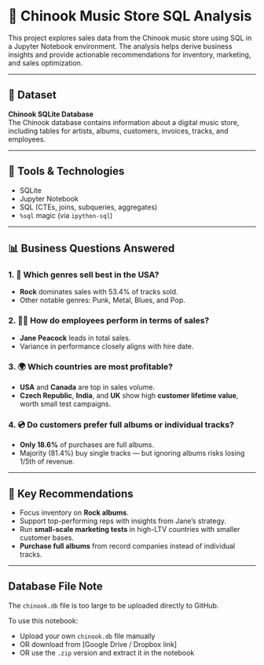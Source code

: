# 🎵 Chinook Music Store SQL Analysis

This project explores sales data from the Chinook music store using SQL in a Jupyter Notebook environment. The analysis helps derive business insights and provide actionable recommendations for inventory, marketing, and sales optimization.

---

## 📂 Dataset

**Chinook SQLite Database**  
The Chinook database contains information about a digital music store, including tables for artists, albums, customers, invoices, tracks, and employees.

---

## 🧰 Tools & Technologies

- SQLite
- Jupyter Notebook
- SQL (CTEs, joins, subqueries, aggregates)
- `%sql` magic (via `ipython-sql`)

---

## 📊 Business Questions Answered

### 1. 🎸 Which genres sell best in the USA?
- **Rock** dominates sales with 53.4% of tracks sold.
- Other notable genres: Punk, Metal, Blues, and Pop.

### 2. 👨‍💼 How do employees perform in terms of sales?
- **Jane Peacock** leads in total sales.
- Variance in performance closely aligns with hire date.

### 3. 🌍 Which countries are most profitable?
- **USA** and **Canada** are top in sales volume.
- **Czech Republic**, **India**, and **UK** show high **customer lifetime value**, worth small test campaigns.

### 4. 💿 Do customers prefer full albums or individual tracks?
- **Only 18.6%** of purchases are full albums.
- Majority (81.4%) buy single tracks — but ignoring albums risks losing 1/5th of revenue.

---

## 📝 Key Recommendations

- Focus inventory on **Rock albums**.
- Support top-performing reps with insights from Jane’s strategy.
- Run **small-scale marketing tests** in high-LTV countries with smaller customer bases.
- **Purchase full albums** from record companies instead of individual tracks.

---

## Database File Note
The `chinook.db` file is too large to be uploaded directly to GitHub.

To use this notebook:
- Upload your own `chinook.db` file manually
- OR download from [Google Drive / Dropbox link]
- OR use the `.zip` version and extract it in the notebook


